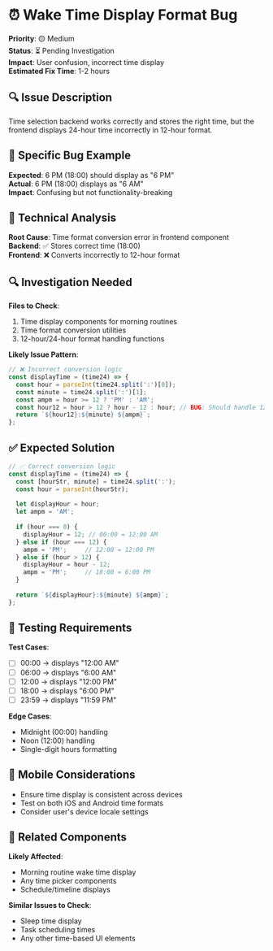 # ⏰ Wake Time Display Format Bug

**Priority**: 🟡 Medium  
**Status**: ⏳ Pending Investigation  
**Impact**: User confusion, incorrect time display  
**Estimated Fix Time**: 1-2 hours  

## 🔍 **Issue Description**

Time selection backend works correctly and stores the right time, but the frontend displays 24-hour time incorrectly in 12-hour format.

## 🐛 **Specific Bug Example**

**Expected**: 6 PM (18:00) should display as "6 PM"  
**Actual**: 6 PM (18:00) displays as "6 AM"  
**Impact**: Confusing but not functionality-breaking

## 📂 **Technical Analysis**

**Root Cause**: Time format conversion error in frontend component  
**Backend**: ✅ Stores correct time (18:00)  
**Frontend**: ❌ Converts incorrectly to 12-hour format  

## 🔍 **Investigation Needed**

**Files to Check**:
1. Time display components for morning routines
2. Time format conversion utilities  
3. 12-hour/24-hour format handling functions

**Likely Issue Pattern**:
```javascript
// ❌ Incorrect conversion logic
const displayTime = (time24) => {
  const hour = parseInt(time24.split(':')[0]);
  const minute = time24.split(':')[1];
  const ampm = hour >= 12 ? 'PM' : 'AM';
  const hour12 = hour > 12 ? hour - 12 : hour; // BUG: Should handle 12 PM correctly
  return `${hour12}:${minute} ${ampm}`;
};
```

## ✅ **Expected Solution**

```javascript
// ✅ Correct conversion logic
const displayTime = (time24) => {
  const [hourStr, minute] = time24.split(':');
  const hour = parseInt(hourStr);
  
  let displayHour = hour;
  let ampm = 'AM';
  
  if (hour === 0) {
    displayHour = 12; // 00:00 = 12:00 AM
  } else if (hour === 12) {
    ampm = 'PM';     // 12:00 = 12:00 PM  
  } else if (hour > 12) {
    displayHour = hour - 12;
    ampm = 'PM';     // 18:00 = 6:00 PM
  }
  
  return `${displayHour}:${minute} ${ampm}`;
};
```

## 🧪 **Testing Requirements**

**Test Cases**:
- [ ] 00:00 → displays "12:00 AM"
- [ ] 06:00 → displays "6:00 AM"  
- [ ] 12:00 → displays "12:00 PM"
- [ ] 18:00 → displays "6:00 PM"  
- [ ] 23:59 → displays "11:59 PM"

**Edge Cases**:
- Midnight (00:00) handling
- Noon (12:00) handling  
- Single-digit hours formatting

## 📱 **Mobile Considerations**

- Ensure time display is consistent across devices
- Test on both iOS and Android time formats
- Consider user's device locale settings

## 🔗 **Related Components**

**Likely Affected**:
- Morning routine wake time display
- Any time picker components  
- Schedule/timeline displays

**Similar Issues to Check**:
- Sleep time display
- Task scheduling times
- Any other time-based UI elements